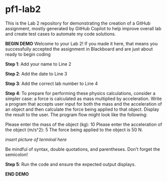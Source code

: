 # pf1-lab2
This is the Lab 2 repository for demonstrating the creation of a GitHub assignment, mostly generated by GitHub Copilot to help improve overall lab and create test cases to automate my code solutions.

**BEGIN DEMO**
Welcome to your Lab 2! If you made it here, that means you successfully accepted the assignment in Blackboard and are just about ready to begin coding

**Step 1**: Add your name to Line 2

**Step 2**: Add the date to Line 3

**Step 3**: Add the correct lab number to Line 4

**Step 4**: To prepare for performing these physics calculations, consider a simpler case: a force is calculated as mass multiplied by acceleration. Write a program that accepts user input for both the mass and the acceleration of an object and then calculate the force being applied to that object. Display the result to the user. The program flow might look like the following:

Please enter the mass of the object (kg): 10
Please enter the acceleration of the object (m/s^2): 5
The force being applied to the object is 50 N.

*insert picture of terminal here*

Be mindful of syntax, double quotations, and parentheses. Don't forget the semicolon!

**Step 5**: Run the code and ensure the expected output displays. 

**END DEMO**
